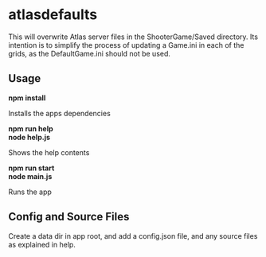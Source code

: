 # atlasdefaults
This will overwrite Atlas server files in the ShooterGame/Saved directory. Its intention is to simplify the process of updating a Game.ini in each of the grids, as the DefaultGame.ini should not be used.

## Usage
**npm install**

Installs the apps dependencies

**npm run help  
node help.js**

Shows the help contents

**npm run start  
node main.js**

Runs the app

## Config and Source Files
Create a data dir in app root, and add a config.json file, and any source files as explained in help.
